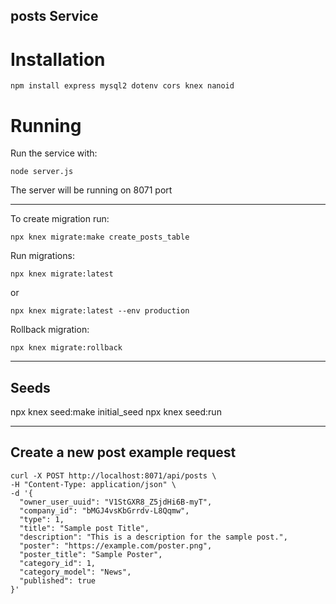 ## posts Service

# Installation
```
npm install express mysql2 dotenv cors knex nanoid
```

# Running

Run the service with:
```
node server.js
```

The server will be running on 8071 port

---

To create migration run:
```
npx knex migrate:make create_posts_table
```

Run migrations:
```
npx knex migrate:latest
```
or
```
npx knex migrate:latest --env production
```


Rollback migration:
```
npx knex migrate:rollback
```


---
## Seeds
npx knex seed:make initial_seed
npx knex seed:run

---

## Create a new post example request
```
curl -X POST http://localhost:8071/api/posts \
-H "Content-Type: application/json" \
-d '{
  "owner_user_uuid": "V1StGXR8_Z5jdHi6B-myT",
  "company_id": "bMGJ4vsKbGrrdv-L8Qqmw",
  "type": 1,
  "title": "Sample post Title",
  "description": "This is a description for the sample post.",
  "poster": "https://example.com/poster.png",
  "poster_title": "Sample Poster",
  "category_id": 1,
  "category_model": "News",
  "published": true
}'
```

